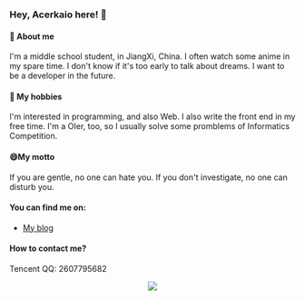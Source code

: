 ### Hey, Acerkaio here! 👋
#### 💬 About me
I'm a middle school student, in JiangXi, China. I often watch some anime in my spare time. I don't know if it's too early to talk about dreams. I want to be a developer in the future.
#### 🔭 My hobbies
I'm interested in programming, and also Web. I also write the front end in my free time. I'm a OIer, too, so I usually solve some promblems of Informatics Competition.
#### 😄My motto
If you are gentle, no one can hate you. If you don't investigate, no one can disturb you.
#### You can find me on:
- [My blog](https://www.acerkaio.top/)
#### How to contact me?
Tencent QQ: 2607795682

<p align="center">
  <a href="https://github.com/Acerkaio">
    <img src="https://github-readme-stats-eight-theta.vercel.app/api?username=Acerkaio&show_icons=true&theme=algolia&include_all_commits=true&count_private=true&hide=issues"/>
  </a>
</p>
